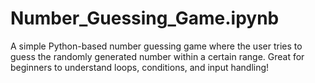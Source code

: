 # Number_Guessing_Game.ipynb
A simple Python-based number guessing game where the user tries to guess the randomly generated number within a certain range. Great for beginners to understand loops, conditions, and input handling!
